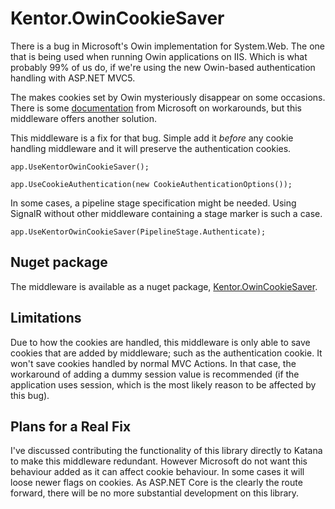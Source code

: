 # Kentor.OwinCookieSaver

There is a bug in Microsoft's Owin implementation for System.Web. The one that
is being used when running Owin applications on IIS. Which is what probably
99% of us do, if we're using the new Owin-based authentication handling with
ASP.NET MVC5.

The makes cookies set by Owin mysteriously disappear on some occasions. There
is some [documentation](https://github.com/aspnet/AspNetKatana/wiki/System.Web-response-cookie-integration-issues)
from Microsoft on workarounds, but this middleware offers another solution.

This middleware is a fix for that bug. Simple add it *before* any cookie
handling middleware and it will preserve the authentication cookies.

    app.UseKentorOwinCookieSaver();
    
    app.UseCookieAuthentication(new CookieAuthenticationOptions());

In some cases, a pipeline stage specification might be needed. Using SignalR 
without other middleware containing a stage marker is such a case.

    app.UseKentorOwinCookieSaver(PipelineStage.Authenticate);

## Nuget package
The middleware is available as a nuget package, 
[Kentor.OwinCookieSaver](https://www.nuget.org/packages/Kentor.OwinCookieSaver/).

## Limitations
Due to how the cookies are handled, this middleware is only able to save
cookies that are added by middleware; such as the authentication cookie. It won't
save cookies handled by normal MVC Actions. In that case, the workaround
of adding a dummy session value is recommended (if the application uses session,
which is the most likely reason to be affected by this bug).

## Plans for a Real Fix
I've discussed contributing the functionality of this library directly to
Katana to make this middleware redundant. However Microsoft do not want
this behaviour added as it can affect cookie behaviour. In some cases it will
loose newer flags on cookies. As ASP.NET Core is the clearly the route forward,
there will be no more substantial development on this library.
